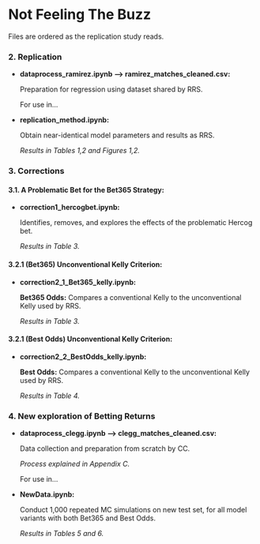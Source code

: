 # Not Feeling The Buzz

Files are ordered as the replication study reads.

### 2. Replication

- **dataprocess_ramirez.ipynb ⟶ ramirez_matches_cleaned.csv:**

   Preparation for regression using dataset shared by RRS.

    For use in...
- **replication_method.ipynb:**

    Obtain near-identical model parameters and results as RRS.
    
    *Results in Tables 1,2 and Figures 1,2.*

### 3. Corrections
#### 3.1. A Problematic Bet for the Bet365 Strategy:
- **correction1_hercogbet.ipynb:**

    Identifies, removes, and explores the effects of the problematic Hercog bet.

    *Results in Table 3.*

#### 3.2.1 (Bet365) Unconventional Kelly Criterion:
- **correction2_1_Bet365_kelly.ipynb:**

    **Bet365 Odds:** Compares a conventional Kelly to the unconventional Kelly used by RRS.

    *Results in Table 3.*

#### 3.2.1 (Best Odds) Unconventional Kelly Criterion:
- **correction2_2_BestOdds_kelly.ipynb:**
    
    **Best Odds:** Compares a conventional Kelly to the unconventional Kelly used by RRS.

    *Results in Table 4.*

### 4. New exploration of Betting Returns

- **dataprocess_clegg.ipynb ⟶ clegg_matches_cleaned.csv:**

   Data collection and preparation from scratch by CC.

  *Process explained in Appendix C.*

    For use in...
- **NewData.ipynb:**

    Conduct 1,000 repeated MC simulations on new test set, for all model variants with both Bet365 and Best Odds.
    
    *Results in Tables 5 and 6.*
